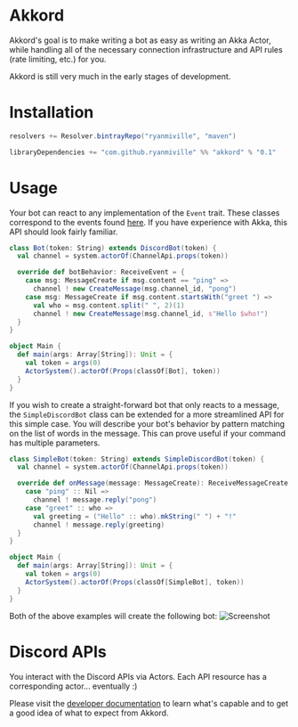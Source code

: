 # Akkord
Akkord's goal is to make writing a bot as easy as writing an Akka Actor, while handling all of the necessary connection infrastructure and API rules (rate limiting, etc.) for you.

Akkord is still very much in the early stages of development.

# Installation
```scala
resolvers += Resolver.bintrayRepo("ryanmiville", "maven")

libraryDependencies += "com.github.ryanmiville" %% "akkord" % "0.1"
```

# Usage
Your bot can react to any implementation of the `Event` trait. These classes correspond to the events found [here](https://discordapp.com/developers/docs/topics/gateway#events). If you have experience with Akka, this API should look fairly familiar.
```scala
class Bot(token: String) extends DiscordBot(token) {
  val channel = system.actorOf(ChannelApi.props(token))

  override def botBehavior: ReceiveEvent = {
    case msg: MessageCreate if msg.content == "ping" =>
      channel ! new CreateMessage(msg.channel_id, "pong")
    case msg: MessageCreate if msg.content.startsWith("greet ") =>
      val who = msg.content.split(" ", 2)(1)
      channel ! new CreateMessage(msg.channel_id, s"Hello $who!")
  }
}

object Main {
  def main(args: Array[String]): Unit = {
    val token = args(0)
    ActorSystem().actorOf(Props(classOf[Bot], token))
  }
}
```

If you wish to create a straight-forward bot that only reacts to a message, the `SimpleDiscordBot` class can be extended for a more streamlined API for this simple case. You will describe your bot's behavior by pattern matching on the list of words in the message. This can prove useful if your command has multiple parameters.
```scala
class SimpleBot(token: String) extends SimpleDiscordBot(token) {
  val channel = system.actorOf(ChannelApi.props(token))

  override def onMessage(message: MessageCreate): ReceiveMessageCreate = {
    case "ping" :: Nil =>
      channel ! message.reply("pong")
    case "greet" :: who =>
      val greeting = ("Hello" :: who).mkString(" ") + "!"
      channel ! message.reply(greeting)
  }
}

object Main {
  def main(args: Array[String]): Unit = {
    val token = args(0)
    ActorSystem().actorOf(Props(classOf[SimpleBot], token))
  }
}
```

Both of the above examples will create the following bot:
![Screenshot](https://user-images.githubusercontent.com/2359050/28999933-e2e703f6-7a28-11e7-8e92-11445b1ce8f4.png)

# Discord APIs
You interact with the Discord APIs via Actors. Each API resource has a corresponding actor... eventually :)

Please visit the [developer documentation](https://discordapp.com/developers/docs/intro) to learn what's capable and to get a good idea of what to expect from Akkord.
